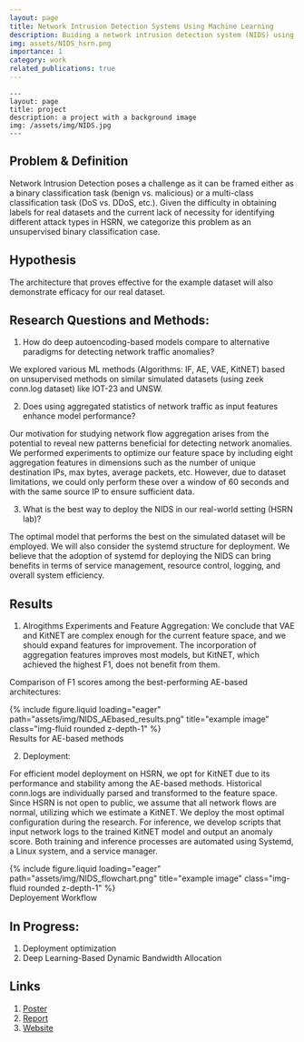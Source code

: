 ```yaml
---
layout: page
title: Network Intrusion Detection Systems Using Machine Learning
description: Buiding a network intrusion detection system (NIDS) using machine learning methods
img: assets/NIDS_hsrn.png
importance: 1
category: work
related_publications: true
---
```


    ---
    layout: page
    title: project
    description: a project with a background image
    img: /assets/img/NIDS.jpg
    ---


## Problem & Definition
Network Intrusion Detection poses a challenge as it can be framed either as a binary classification task (benign vs. malicious) or a multi-class classification task (DoS vs. DDoS, etc.). Given the difficulty in obtaining labels for real datasets and the current lack of necessity for identifying different attack types in HSRN, we categorize this problem as an unsupervised binary classification case.


## Hypothesis 
The architecture that proves effective for the example dataset will also demonstrate efficacy for our real dataset.

## Research Questions and Methods: 
1. How do deep autoencoding-based models compare to alternative paradigms for detecting network traffic anomalies?

We explored various ML methods (Algorithms: IF, AE, VAE, KitNET) based on unsupervised methods on similar simulated datasets (using zeek conn.log dataset) like IOT-23 and UNSW.


2. Does using aggregated statistics of network traffic as input features enhance model performance?

Our motivation for studying network flow aggregation arises from the potential to reveal new patterns beneficial for detecting network anomalies. We performed experiments to optimize our feature space by including eight aggregation features in dimensions such as the number of unique destination IPs, max bytes, average packets, etc. However, due to dataset limitations, we could only perform these over a window of 60 seconds and with the same source IP to ensure sufficient data.


3. What is the best way to deploy the NIDS in our real-world setting (HSRN lab)?

The optimal model that performs the best on the simulated dataset will be employed. We will also consider the systemd structure for deployment. We believe that the adoption of systemd for deploying the NIDS can bring benefits in terms of service management, resource control, logging, and overall system efficiency.

## Results 

1. Alrogithms Experiments and Feature Aggregation: 
We conclude that VAE and KitNET are complex enough for the current feature space, and we should expand features for improvement. The incorporation of aggregation features improves most models, but KitNET, which achieved the highest F1, does not benefit from them. 


Comparison of F1 scores among the best-performing AE-based architectures: 

<div class="row">
    <div class="col-sm mt-3 mt-md-0">
        {% include figure.liquid loading="eager" path="assets/img/NIDS_AEbased_results.png" title="example image" class="img-fluid rounded z-depth-1" %}
    </div>
</div>
<div class="caption">
    Results for AE-based methods
</div>

2. Deployment: 

For efficient model deployment on HSRN, we opt for KitNET due to its performance and stability among the AE-based methods. Historical conn.logs are individually parsed and transformed to the feature space. Since HSRN is not open to public, we assume that all network flows are normal, utilizing which we estimate a KitNET. We deploy the most optimal configuration during the research. For inference, we develop scripts that input network logs to the trained KitNET model and output an anomaly score. Both training and inference processes are automated using Systemd, a Linux system, and a service manager. 

</div>
<div class="row">
    <div class="col-sm mt-3 mt-md-0">
        {% include figure.liquid loading="eager" path="assets/img/NIDS_flowchart.png" title="example image" class="img-fluid rounded z-depth-1" %}
    </div>
</div>
<div class="caption">
    Deployement Workflow
</div>

## In Progress: 

1. Deployment optimization
2. Deep Learning-Based Dynamic Bandwidth Allocation


## Links 
1. [Poster](https://drive.google.com/file/d/1WT5W0ozxse7-8da0I9eg3pDUbS8Rend7/view?usp=sharing) 
2. [Report](https://drive.google.com/file/d/1zZKCZvjy5QBvQM6_LUrxKyitkKV5IlJL/view?usp=sharing)
3. [Website](https://vip.hsrn.nyu.edu/)

